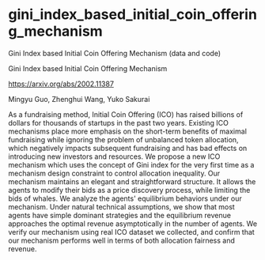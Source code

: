 # gini_index_based_initial_coin_offering_mechanism
Gini Index based Initial Coin Offering Mechanism (data and code)

Gini Index based Initial Coin Offering Mechanism

https://arxiv.org/abs/2002.11387

Mingyu Guo, Zhenghui Wang, Yuko Sakurai

As a fundraising method, Initial Coin Offering (ICO) has raised billions of dollars for thousands of startups in the past two years. Existing ICO mechanisms place more emphasis on the short-term benefits of maximal fundraising while ignoring the problem of unbalanced token allocation, which negatively impacts subsequent fundraising and has bad effects on introducing new investors and resources. We propose a new ICO mechanism which uses the concept of Gini index for the very first time as a mechanism design constraint to control allocation inequality. Our mechanism maintains an elegant and straightforward structure. It allows the agents to modify their bids as a price discovery process, while limiting the bids of whales. We analyze the agents' equilibrium behaviors under our mechanism. Under natural technical assumptions, we show that most agents have simple dominant strategies and the equilibrium revenue approaches the optimal revenue asymptotically in the number of agents. We verify our mechanism using real ICO dataset we collected, and confirm that our mechanism performs well in terms of both allocation fairness and revenue.
